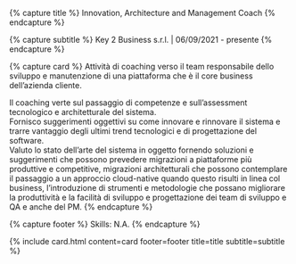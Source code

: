---
---

{% capture title %}
Innovation, Architecture and Management Coach
{% endcapture %}

{% capture subtitle %}
Key 2 Business s.r.l. | 06/09/2021 - presente
{% endcapture %}

{% capture card %}
Attività di coaching verso il team responsabile dello sviluppo e manutenzione di una piattaforma che è il core business dell’azienda cliente.

Il coaching verte sul passaggio di competenze e sull’assessment tecnologico e architetturale del sistema.  
Fornisco suggerimenti oggettivi su come innovare e rinnovare il sistema e trarre vantaggio degli ultimi trend tecnologici e di progettazione del software.  
Valuto lo stato dell’arte del sistema in oggetto fornendo soluzioni e suggerimenti che possono prevedere migrazioni a piattaforme più produttive e competitive, migrazioni architetturali che possono contemplare il passaggio a un approccio cloud-native quando questo risulti in linea col business, l’introduzione di strumenti e metodologie che possano migliorare la produttività e la facilità di sviluppo e progettazione dei team di sviluppo e QA e anche del PM.
{% endcapture %}

{% capture footer %}
Skills: N.A.
{% endcapture %}

{% include card.html content=card footer=footer title=title subtitle=subtitle %}
